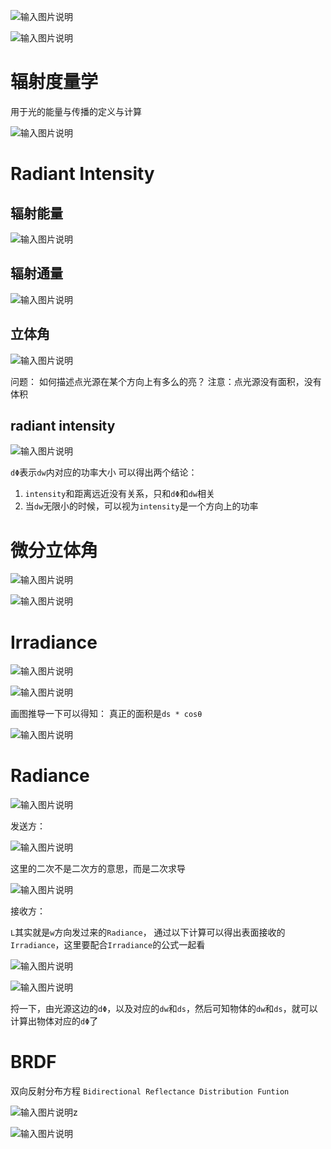 ![输入图片说明](/imgs/2025-03-07/BG2svCQWM9kGUdnF.png)

![输入图片说明](/imgs/2025-03-07/FlLYjRJaIu7grJJm.png)

# 辐射度量学
用于光的能量与传播的定义与计算

![输入图片说明](/imgs/2025-03-07/XHpZApk0oA4v9a0q.png)

# Radiant Intensity

## 辐射能量

![输入图片说明](/imgs/2025-03-07/eklgiY6JhKm1kruV.png)

## 辐射通量

![输入图片说明](/imgs/2025-03-07/mVUI4L8AkcuN7E93.png)

## 立体角

![输入图片说明](/imgs/2025-03-07/R5MpAqBR0kBzTqhv.png)

问题：
如何描述点光源在某个方向上有多么的亮？
注意：点光源没有面积，没有体积

## radiant intensity

![输入图片说明](/imgs/2025-03-07/Mxvau6tc3y6tCHSi.png)

`dΦ`表示`dw`内对应的功率大小
可以得出两个结论：
1. `intensity`和距离远近没有关系，只和`dΦ`和`dw`相关
2. 当`dw`无限小的时候，可以视为`intensity`是一个方向上的功率

# 微分立体角
 
![输入图片说明](/imgs/2025-03-07/QQPq8LjfcTjn7V9o.png)

![输入图片说明](/imgs/2025-03-07/Qbom7GTVdC09lPpr.png)

# Irradiance

![输入图片说明](/imgs/2025-03-07/3v7TDuR6k6gh48gA.png)

![输入图片说明](/imgs/2025-03-07/jMdxqINHf0oDjcPa.png)

画图推导一下可以得知：
真正的面积是`ds * cosθ`

![输入图片说明](/imgs/2025-03-07/Yq0yTsRZKUHJq1d5.png)

# Radiance

![输入图片说明](/imgs/2025-03-08/qS8aYOaiTgDV0MEY.png)

发送方：

![输入图片说明](/imgs/2025-03-08/NhlK2GeSwBo8oXrq.png)

这里的二次不是二次方的意思，而是二次求导

![输入图片说明](/imgs/2025-03-08/YifQQoxvmy5J5KMM.png)

接收方：

`L`其实就是`w`方向发过来的`Radiance`，
通过以下计算可以得出表面接收的`Irradiance`，这里要配合`Irradiance`的公式一起看

![输入图片说明](/imgs/2025-03-08/Lbb2laxvsPgZ32L9.png)

![输入图片说明](/imgs/2025-03-08/Byypax7tnWae758P.png)

捋一下，由光源这边的`dΦ`，以及对应的`dw`和`ds`，然后可知物体的`dw`和`ds`，就可以计算出物体对应的`dΦ`了

# BRDF
双向反射分布方程
`Bidirectional Reflectance Distribution Funtion`

![输入图片说明](/imgs/2025-03-08/si9pEaOPfLvIG17r.png)z

![输入图片说明](/imgs/2025-03-08/2XlHY3Hro2hr56Rd.png)
<!--stackedit_data:
eyJoaXN0b3J5IjpbLTEyOTgxNzUwODIsLTE4ODI4MTI4MDksMT
Q4NzI4NTgwOCwtMTc5OTA4MTI5NSwtMjAyMTU2Nzc2NywtODE3
NTM1Mjk1LDE2MTU0MTMwOTQsMjAzOTIzNTE2MywtMTYwODAxNz
U4MSwtMTIwNDIwMDAwMiwtMTcyMjc3MzU3MCwtMTIwNzczNjAy
OSwtMTI1ODg0NzY0OSwxOTUxMTI1NDAyXX0=
-->
